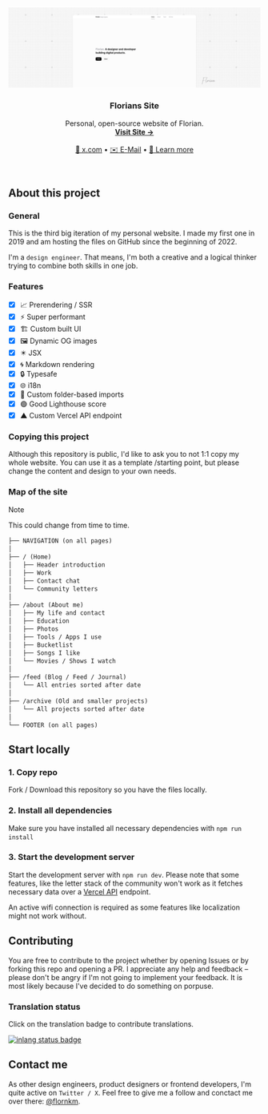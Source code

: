 <a href="https://github.com/flornkm/florians-site">
   <img src="./public/images/assets/readme-banner.png" alt="Florian Website Readme Banner">
  </a>

  <h3 align="center">Florians Site</h3>

  <p align="center">
    Personal, open-source website of Florian.
    <br />
    <a href="https://floriankiem.com"><strong>Visit Site →</strong></a>
    <br />
    <br />
    <a href="https://twitter.com/flornkm">📲 x.com</a>
    •
    <a href="mailto:hello@floriankiem.com">✉️ E-Mail</a>
    •
    <a href="https://floriankiem.com/colophon">🩵 Learn more</a>
  </p>
</p>

<br/> 

## About this project

### General

This is the third big iteration of my personal website. I made my first one in 2019 and am hosting the files on GitHub since the beginning of 2022.

I'm a `design engineer`. That means, I'm both a creative and a logical thinker trying to combine both skills in one job.

### Features

- [x] 📈 Prerendering / SSR
- [x] ⚡ Super performant
- [x] 🏗️ Custom built UI
- [x] 🖼️ Dynamic OG images
- [x] ✴️ JSX
- [x] 🌀 Markdown rendering
- [x] 🔒 Typesafe
- [x] 🌐 i18n
- [x] 📁 Custom folder-based imports
- [x] 🟢 Good Lighthouse score
- [x] ▲ Custom Vercel API endpoint

### Copying this project

Although this repository is public, I'd like to ask you to not 1:1 copy my whole website. You can use it as a template /starting point, but please change the content and design to your own needs.

### Map of the site

> [!NOTE]
> This could change from time to time.

```tree
├── NAVIGATION (on all pages)
│
├── / (Home)
│   ├── Header introduction
│   ├── Work
│   ├── Contact chat
│   └── Community letters
│
├── /about (About me)
│   ├── My life and contact
│   ├── Education
│   ├── Photos
│   ├── Tools / Apps I use
│   ├── Bucketlist
│   ├── Songs I like
│   └── Movies / Shows I watch
│
├── /feed (Blog / Feed / Journal)
│   └── All entries sorted after date
│
├── /archive (Old and smaller projects)
│   └── All projects sorted after date
│
└── FOOTER (on all pages)
```

## Start locally

### 1. Copy repo

Fork / Download this repository so you have the files locally.

### 2. Install all dependencies

Make sure you have installed all necessary dependencies with `npm run install`

### 3. Start the development server

Start the development server with `npm run dev`. Please note that some features, like the letter stack of the community won't work as it fetches necessary data over a [Vercel API](https://vercel.com/docs) endpoint.

An active wifi connection is required as some features like localization might not work without.

## Contributing

You are free to contribute to the project whether by opening Issues or by forking this repo and opening a PR. I appreciate any help and feedback – please don't be angry if I'm not going to implement your feedback. It is most likely because I've decided to do something on porpuse.

### Translation status

Click on the translation badge to contribute translations.

[![inlang status badge](https://inlang.com/badge?url=github.com/flornkm/florians-site&project=/lang/project.inlang)](https://fink.inlang.com/github.com/flornkm/florians-site&project=/lang/project.inlang?ref=badge)

## Contact me

As other design engineers, product designers or frontend developers, I'm quite active on `Twitter / X`. Feel free to give me a follow and conctact me over there: [@flornkm](https://twitter.com/flornkm).

